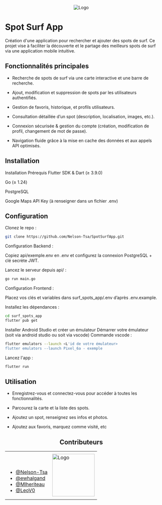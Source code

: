 <p align="center">
  <img src="https://res.cloudinary.com/dxewdbsyg/image/upload/v1757580779/vague_1_qolgvu.png" alt="Logo" />
</p>

# Spot Surf App

Création d'une application pour rechercher et ajouter des spots de surf. Ce projet vise à faciliter la découverte et le partage des meilleurs spots de surf via une application mobile intuitive.




## Fonctionnalités principales

- Recherche de spots de surf via une carte interactive et une barre de recherche.

- Ajout, modification et suppression de spots par les utilisateurs authentifiés.

- Gestion de favoris, historique, et profils utilisateurs.

- Consultation détaillée d’un spot (description, localisation, images, etc.).

- Connexion sécurisée & gestion du compte (création, modification de profil, changement de mot de passe).

- Navigation fluide grâce à la mise en cache des données et aux appels API optimisés.




## Installation

Installation
Prérequis
Flutter SDK & Dart (≥ 3.9.0)

Go (≥ 1.24)

PostgreSQL

Google Maps API Key (à renseigner dans un fichier .env)

## Configuration

Clonez le repo :

```bash
git clone https://github.com/Nelson-Tsa/SpotSurfApp.git
```

Configuration Backend :

Copiez api/exemple.env en .env et configurez la connexion PostgreSQL + clé secrète JWT.

Lancez le serveur depuis api/ :

```bash
go run main.go
```
Configuration Frontend :

Placez vos clés et variables dans surf_spots_app/.env d’après .env.example.

Installez les dépendances :

```bash
cd surf_spots_app
flutter pub get
```

Installer Android Studio et créer un émulateur
Démarrer votre émulateur (soit via android studio ou soit via vscode)
Commande vscode : 

```bash
flutter emulators --launch <L'id de votre émulateur>
flutter emulators --launch Pixel_6a - exemple
```

Lancez l'app :

```bash
flutter run
```
    
## Utilisation

- Enregistrez-vous et connectez-vous pour accéder à toutes les fonctionnalités.

- Parcourez la carte et la liste des spots.

- Ajoutez un spot, renseignez ses infos et photos.

- Ajoutez aux favoris, marquez comme visité, etc



<h2 align="center"><b>Contributeurs</b></h2>

<table align="center">
<tr>
<td valign="top">
  
<ul>
<br>
  <br>
  <li><a href="https://github.com/Nelson-Tsa">@Nelson-Tsa</a></li>
  <li><a href="https://github.com/ewhalgand">@ewhalgand</a></li>
  <li><a href="https://github.com/Mlheriteau">@Mlheriteau</a></li>
  <li><a href="https://github.com/LeoV0">@LeoV0</a></li>
</ul>
</td>
<td>
  <img src="https://res.cloudinary.com/dxewdbsyg/image/upload/v1757581132/SurfPlancheGOOD_1_e3y2sh.png" alt="Logo" width="140"/>
</td>
</tr>
</table>




